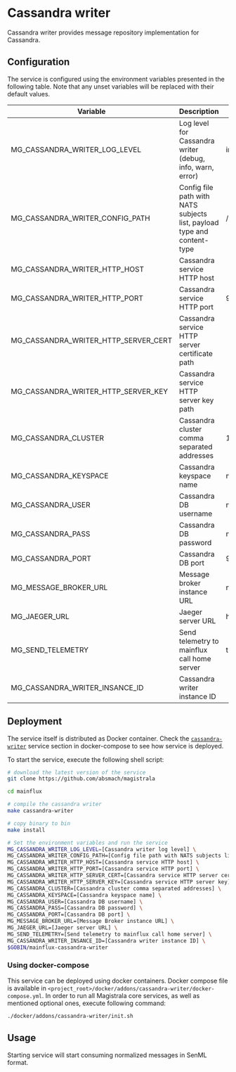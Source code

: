 # Cassandra writer

Cassandra writer provides message repository implementation for Cassandra.

## Configuration

The service is configured using the environment variables presented in the
following table. Note that any unset variables will be replaced with their
default values.

| Variable                             | Description                                                             | Default                        |
| ------------------------------------ | ----------------------------------------------------------------------- | ------------------------------ |
| MG_CASSANDRA_WRITER_LOG_LEVEL        | Log level for Cassandra writer (debug, info, warn, error)               | info                           |
| MG_CASSANDRA_WRITER_CONFIG_PATH      | Config file path with NATS subjects list, payload type and content-type | /config.toml                   |
| MG_CASSANDRA_WRITER_HTTP_HOST        | Cassandra service HTTP host                                             |                                |
| MG_CASSANDRA_WRITER_HTTP_PORT        | Cassandra service HTTP port                                             | 9004                           |
| MG_CASSANDRA_WRITER_HTTP_SERVER_CERT | Cassandra service HTTP server certificate path                          |                                |
| MG_CASSANDRA_WRITER_HTTP_SERVER_KEY  | Cassandra service HTTP server key path                                  |                                |
| MG_CASSANDRA_CLUSTER                 | Cassandra cluster comma separated addresses                             | 127.0.0.1                      |
| MG_CASSANDRA_KEYSPACE                | Cassandra keyspace name                                                 | mainflux                       |
| MG_CASSANDRA_USER                    | Cassandra DB username                                                   | mainflux                       |
| MG_CASSANDRA_PASS                    | Cassandra DB password                                                   | mainflux                       |
| MG_CASSANDRA_PORT                    | Cassandra DB port                                                       | 9042                           |
| MG_MESSAGE_BROKER_URL                | Message broker instance URL                                             | nats://localhost:4222          |
| MG_JAEGER_URL                        | Jaeger server URL                                                       | http://jaeger:14268/api/traces |
| MG_SEND_TELEMETRY                    | Send telemetry to mainflux call home server                             | true                           |
| MG_CASSANDRA_WRITER_INSANCE_ID       | Cassandra writer instance ID                                            |                                |

## Deployment

The service itself is distributed as Docker container. Check the [`cassandra-writer`](https://github.com/absmach/magistrala/blob/master/docker/addons/cassandra-writer/docker-compose.yml#L30-L49) service section in docker-compose to see how service is deployed.

To start the service, execute the following shell script:

```bash
# download the latest version of the service
git clone https://github.com/absmach/magistrala

cd mainflux

# compile the cassandra writer
make cassandra-writer

# copy binary to bin
make install

# Set the environment variables and run the service
MG_CASSANDRA_WRITER_LOG_LEVEL=[Cassandra writer log level] \
MG_CASSANDRA_WRITER_CONFIG_PATH=[Config file path with NATS subjects list, payload type and content-type] \
MG_CASSANDRA_WRITER_HTTP_HOST=[Cassandra service HTTP host] \
MG_CASSANDRA_WRITER_HTTP_PORT=[Cassandra service HTTP port] \
MG_CASSANDRA_WRITER_HTTP_SERVER_CERT=[Cassandra service HTTP server cert] \
MG_CASSANDRA_WRITER_HTTP_SERVER_KEY=[Cassandra service HTTP server key] \
MG_CASSANDRA_CLUSTER=[Cassandra cluster comma separated addresses] \
MG_CASSANDRA_KEYSPACE=[Cassandra keyspace name] \
MG_CASSANDRA_USER=[Cassandra DB username] \
MG_CASSANDRA_PASS=[Cassandra DB password] \
MG_CASSANDRA_PORT=[Cassandra DB port] \
MG_MESSAGE_BROKER_URL=[Message Broker instance URL] \
MG_JAEGER_URL=[Jaeger server URL] \
MG_SEND_TELEMETRY=[Send telemetry to mainflux call home server] \
MG_CASSANDRA_WRITER_INSANCE_ID=[Cassandra writer instance ID] \
$GOBIN/mainflux-cassandra-writer
```

### Using docker-compose

This service can be deployed using docker containers. Docker compose file is
available in `<project_root>/docker/addons/cassandra-writer/docker-compose.yml`.
In order to run all Magistrala core services, as well as mentioned optional ones,
execute following command:

```bash
./docker/addons/cassandra-writer/init.sh
```

## Usage

Starting service will start consuming normalized messages in SenML format.

[doc]: https://docs.mainflux.io
